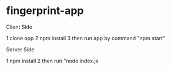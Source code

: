 # fingerprint-app

Client Side 



1 clone app 
2 npm install 
3 then run app by command "npm start"



Server Side




1 npm install
2 then run "node index.js

